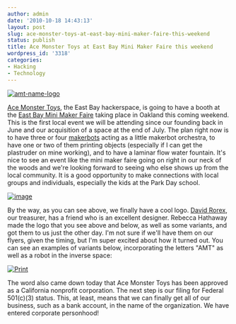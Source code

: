 ```yaml
---
author: admin
date: '2010-10-18 14:43:13'
layout: post
slug: ace-monster-toys-at-east-bay-mini-maker-faire-this-weekend
status: publish
title: Ace Monster Toys at East Bay Mini Maker Faire this weekend
wordpress_id: '3318'
categories:
- Hacking
- Technology
---
```


[![amt-name-logo](http://farm5.static.flickr.com/4151/5094881644_3e437c62fe.jpg)](http://www.flickr.com/photos/albill/5094881644/ "amt-name-logo")

[Ace Monster Toys](http://www.acemonstertoys.org/display/AMT/Home), the
East Bay hackerspace, is going to have a booth at the [East Bay Mini
Maker Faire](http://ebmakerfaire.wordpress.com/) taking place in Oakland
this coming weekend. This is the first local event we will be attending
since our founding back in June and our acquisition of a space at the
end of July. The plan right now is to have three or four
[makerbots](http://www.makerbot.com/) acting as a little makerbot
orchestra, to have one or two of them printing objects (especially if I
can get the plastruder on mine working), and to have a laminar flow
water fountain. It's nice to see an event like the mini maker faire
going on right in our neck of the woods and we're looking forward to
seeing who else shows up from the local community. It is a good
opportunity to make connections with local groups and individuals,
especially the kids at the Park Day school.

[![image](http://farm5.static.flickr.com/4092/5094962150_5e2eb9198f.jpg)](http://www.flickr.com/photos/albill/5094962150/ "Untitled by albill, on Flickr")

By the way, as you can see above, we finally have a cool logo. [David
Rorex](http://blog.davr.org/), our treasurer, has a friend who is an
excellent designer. Rebecca Hathaway made the logo that you see above
and below, as well as some variants, and got them to us just the other
day. I'm not sure if we'll have them on our flyers, given the timing,
but I'm super excited about how it turned out. You can see an examples
of variants below, incorporating the letters "AMT" as well as a robot in
the inverse space:

[![Print](http://farm5.static.flickr.com/4127/5094911180_fcbdf10a80.jpg)](http://www.flickr.com/photos/albill/5094911180/ "Print of logos")

The word also came down today that Ace Monster Toys has been approved as
a California nonprofit corporation. The next step is our filing for
Federal 501(c)(3) status. This, at least, means that we can finally get
all of our business, such as a bank account, in the name of the
organization. We have entered corporate personhood!
